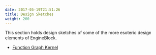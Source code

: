 ```yaml
---
date: 2017-05-19T21:51:26
title: Design Sketches
weight: 200
---
```


This section holds design sketches of some of the more esoteric design elements of EngineBlock.

- [Function Graph Kernel](function_graph_kernel/)

